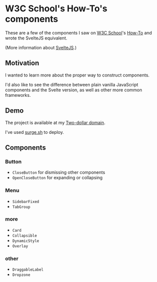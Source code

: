 # W3C School's How-To's components

These are a few of the components I saw on [W3C School](https://www.w3schools.com)'s [How-To](https://www.w3schools.com/howto/) and wrote the SvelteJS equivalent.

(More information about [SvelteJS](https://svelte.dev).)


## Motivation

I wanted to learn more about the proper way to construct components.

I'd also like to see the difference between plain vanilla JavaScript components and the Svelte version, as well as other more common frameworks.

## Demo

The project is available at my [Two-dollar domain](http://gfx.monster).

I've used [surge.sh](surge.sh) to deploy.

## Components

### Button
- `CloseButton` for dismissing other components
- `OpenCloseButton` for expanding or collapsing

### Menu
- `SidebarFixed`
- `TabGroup`

### more
- `Card`
- `Collapsible`
- `DynamicStyle`
- `Overlay`

### other
- `DraggableLabel`
- `Dropzone`

